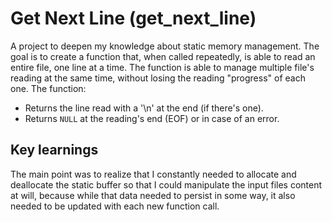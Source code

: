 # Get Next Line (get_next_line)
A project to deepen my knowledge about static memory management. The goal is to create a function that, when called repeatedly, is able to read an entire file, one line at a time.
The function is able to manage multiple file's reading at the same time, without losing the reading "progress" of each one. The function:
* Returns the line read with a '\n' at the end (if there's one).
* Returns `NULL` at the reading's end (EOF) or in case of an error.

## Key learnings
The main point was to realize that I constantly needed to allocate and deallocate the static buffer so that I could manipulate the input files content at will, because while that data needed to persist
in some way, it also needed to be updated with each new function call.
